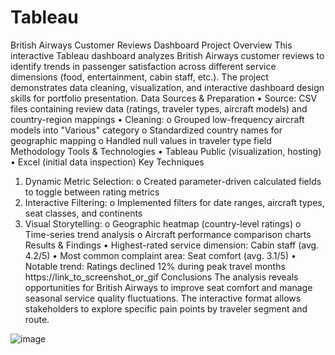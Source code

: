 # Tableau

British Airways Customer Reviews Dashboard
Project Overview
This interactive Tableau dashboard analyzes British Airways customer reviews to identify trends in passenger satisfaction across different service dimensions (food, entertainment, cabin staff, etc.). The project demonstrates data cleaning, visualization, and interactive dashboard design skills for portfolio presentation.
Data Sources & Preparation
•	Source: CSV files containing review data (ratings, traveler types, aircraft models) and country-region mappings
•	Cleaning:
o	Grouped low-frequency aircraft models into "Various" category
o	Standardized country names for geographic mapping
o	Handled null values in traveler type field
Methodology
Tools & Technologies
•	Tableau Public (visualization, hosting)
•	Excel (initial data inspection)
Key Techniques
1.	Dynamic Metric Selection:
o	Created parameter-driven calculated fields to toggle between rating metrics
2.	Interactive Filtering:
o	Implemented filters for date ranges, aircraft types, seat classes, and continents
3.	Visual Storytelling:
o	Geographic heatmap (country-level ratings)
o	Time-series trend analysis
o	Aircraft performance comparison charts
Results & Findings
•	Highest-rated service dimension: Cabin staff (avg. 4.2/5)
•	Most common complaint area: Seat comfort (avg. 3.1/5)
•	Notable trend: Ratings declined 12% during peak travel months
https://link_to_screenshot_or_gif
Conclusions
The analysis reveals opportunities for British Airways to improve seat comfort and manage seasonal service quality fluctuations. The interactive format allows stakeholders to explore specific pain points by traveler segment and route.

![image](https://github.com/user-attachments/assets/cc5dc858-8d4c-4ebf-83ec-b8d4d5e28810)
